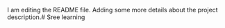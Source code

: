 I am editing the README file. Adding some more details about the project description.# Sree
learning
